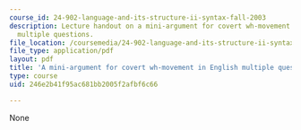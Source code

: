 ```yaml
---
course_id: 24-902-language-and-its-structure-ii-syntax-fall-2003
description: Lecture handout on a mini-argument for covert wh-movement in English
  multiple questions.
file_location: /coursemedia/24-902-language-and-its-structure-ii-syntax-fall-2003/246e2b41f95ac681bb2005f2afbf6c66_12_10cover.pdf
file_type: application/pdf
layout: pdf
title: 'A mini-argument for covert wh-movement in English multiple questions '
type: course
uid: 246e2b41f95ac681bb2005f2afbf6c66

---
```

None